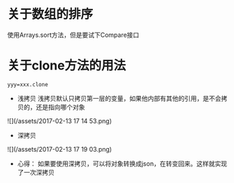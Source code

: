 # 关于数组的排序
使用Arrays.sort方法，但是要试下Compare接口
# 关于clone方法的用法
`
yyy=xxx.clone
`
* 浅拷贝
浅拷贝默认只拷贝第一层的变量，如果他内部有其他的引用，是不会拷贝的，还是指向哪个对象

![](/assets/2017-02-13 17 14 53.png)

* 深拷贝

![](/assets/2017-02-13 17 19 03.png)
* 心得：
如果要使用深拷贝，可以将对象转换成json，在转变回来。这样就实现了一次深拷贝


